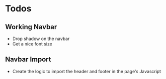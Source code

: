 # Todos

## Working Navbar

- Drop shadow on the navbar
- Get a nice font size

## Navbar Import

- Create the logic to import the header and footer in the page's Javascript
